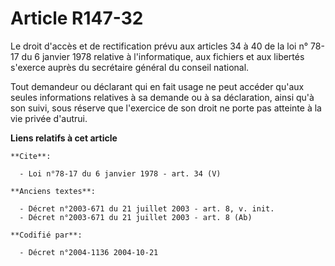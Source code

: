 # Article R147-32

Le droit d'accès et de rectification prévu aux articles 34 à 40 de la loi n° 78-17 du 6 janvier 1978 relative à
l'informatique, aux fichiers et aux libertés s'exerce auprès du secrétaire général du conseil national. 

Tout demandeur ou déclarant qui en fait usage ne peut accéder qu'aux seules informations relatives à sa demande ou à sa
déclaration, ainsi qu'à son suivi, sous réserve que l'exercice de son droit ne porte pas atteinte à la vie privée d'autrui.

**Liens relatifs à cet article**

	**Cite**:

	  - Loi n°78-17 du 6 janvier 1978 - art. 34 (V)

	**Anciens textes**:

	  - Décret n°2003-671 du 21 juillet 2003 - art. 8, v. init.
	  - Décret n°2003-671 du 21 juillet 2003 - art. 8 (Ab)

	**Codifié par**:

	  - Décret n°2004-1136 2004-10-21
